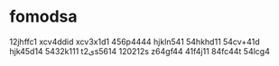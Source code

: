 # fomodsa
12jhffc1
xcv4ddid
xcv3x1d1
456p4444
hjkln541
54hkhd11
54cv+41d
hjk45d14
5432k111
t2یs5614
120212s
z64gf44
41f4j11
84fc44t
54lcg4

